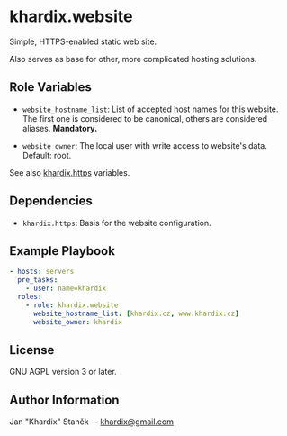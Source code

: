 # khardix.website

Simple, HTTPS-enabled static web site.

Also serves as base for other, more complicated hosting solutions.

## Role Variables

-   `website_hostname_list`: List of accepted host names for this website.
    The first one is considered to be canonical, others are considered aliases.
    **Mandatory.**

-   `website_owner`: The local user with write access to website's data.
    Default: root.

See also [khardix.https](../khardix.https/README.md) variables.

## Dependencies

-   `khardix.https`: Basis for the website configuration.

## Example Playbook

```yaml
- hosts: servers
  pre_tasks:
    - user: name=khardix
  roles:
    - role: khardix.website
      website_hostname_list: [khardix.cz, www.khardix.cz]
      website_owner: khardix
```

## License

GNU AGPL version 3 or later.

## Author Information

Jan "Khardix" Staněk -- <khardix@gmail.com>
